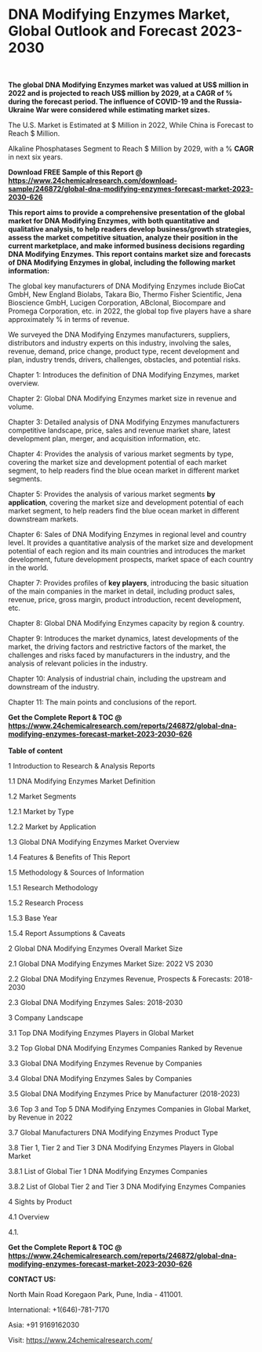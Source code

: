 <h1>DNA Modifying Enzymes Market, Global Outlook and Forecast 2023-2030</h1><br/><p><strong>The global DNA Modifying Enzymes market was valued at US$ million in 2022 and is projected to reach US$ million by 2029, at a <strong>CAGR</strong> of % during the forecast period. The influence of COVID-19 and the Russia-Ukraine War were considered while estimating market sizes.</strong></p><p>The U.S. Market is Estimated at $ Million in 2022, While China is Forecast to Reach $ Million.</p><p>Alkaline Phosphatases Segment to Reach $ Million by 2029, with a % <strong>CAGR</strong> in next six years.</p><div><b>Download FREE Sample of this Report @ <a href="https://www.24chemicalresearch.com/download-sample/246872/global-dna-modifying-enzymes-forecast-market-2023-2030-626">https://www.24chemicalresearch.com/download-sample/246872/global-dna-modifying-enzymes-forecast-market-2023-2030-626</a></b></div><p><strong>This report aims to provide a comprehensive presentation of the global market for DNA Modifying Enzymes, with both quantitative and qualitative analysis, to help readers develop business/growth strategies, assess the market competitive situation, analyze their position in the current marketplace, and make informed business decisions regarding DNA Modifying Enzymes. This report contains market size and forecasts of DNA Modifying Enzymes in global, including the following market information:</strong></p><p>The global key manufacturers of DNA Modifying Enzymes include BioCat GmbH, New England Biolabs, Takara Bio, Thermo Fisher Scientific, Jena Bioscience GmbH, Lucigen Corporation, ABclonal, Biocompare and Promega Corporation, etc. in 2022, the global top five players have a share approximately % in terms of revenue.</p><p>We surveyed the DNA Modifying Enzymes manufacturers, suppliers, distributors and industry experts on this industry, involving the sales, revenue, demand, price change, product type, recent development and plan, industry trends, drivers, challenges, obstacles, and potential risks.</p><p>Chapter 1: Introduces the definition of DNA Modifying Enzymes, market overview.</p><p>Chapter 2: Global DNA Modifying Enzymes market size in revenue and volume.</p><p>Chapter 3: Detailed analysis of DNA Modifying Enzymes manufacturers competitive landscape, price, sales and revenue market share, latest development plan, merger, and acquisition information, etc.</p><p>Chapter 4: Provides the analysis of various market segments by type, covering the market size and development potential of each market segment, to help readers find the blue ocean market in different market segments.</p><p>Chapter 5: Provides the analysis of various market segments <strong>by application</strong>, covering the market size and development potential of each market segment, to help readers find the blue ocean market in different downstream markets.</p><p>Chapter 6: Sales of DNA Modifying Enzymes in regional level and country level. It provides a quantitative analysis of the market size and development potential of each region and its main countries and introduces the market development, future development prospects, market space of each country in the world.</p><p>Chapter 7: Provides profiles of <strong>key players</strong>, introducing the basic situation of the main companies in the market in detail, including product sales, revenue, price, gross margin, product introduction, recent development, etc.</p><p>Chapter 8: Global DNA Modifying Enzymes capacity by region & country.</p><p>Chapter 9: Introduces the market dynamics, latest developments of the market, the driving factors and restrictive factors of the market, the challenges and risks faced by manufacturers in the industry, and the analysis of relevant policies in the industry.</p><p>Chapter 10: Analysis of industrial chain, including the upstream and downstream of the industry.</p><p>Chapter 11: The main points and conclusions of the report.</p><div><b>Get the Complete Report & TOC @ <a href="https://www.24chemicalresearch.com/reports/246872/global-dna-modifying-enzymes-forecast-market-2023-2030-626">https://www.24chemicalresearch.com/reports/246872/global-dna-modifying-enzymes-forecast-market-2023-2030-626</a></b></div><br><b>Table of content</b><p>1 Introduction to Research & Analysis Reports<br />
 
  1.1 DNA Modifying Enzymes Market Definition<br />
 
  1.2 Market Segments<br />
 
  1.2.1 Market by Type<br />
 
  1.2.2 Market by Application<br />
 
  1.3 Global DNA Modifying Enzymes Market Overview<br />
 
  1.4 Features & Benefits of This Report<br />
 
  1.5 Methodology & Sources of Information<br />
 
  1.5.1 Research Methodology<br />
 
  1.5.2 Research Process<br />
 
  1.5.3 Base Year<br />
 
  1.5.4 Report Assumptions & Caveats<br />
 
 2 Global DNA Modifying Enzymes Overall Market Size<br />
 
  2.1 Global DNA Modifying Enzymes Market Size: 2022 VS 2030<br />
 
  2.2 Global DNA Modifying Enzymes Revenue, Prospects & Forecasts: 2018-2030<br />
 
  2.3 Global DNA Modifying Enzymes Sales: 2018-2030<br />
 
 3 Company Landscape<br />
 
  3.1 Top DNA Modifying Enzymes Players in Global Market<br />
 
  3.2 Top Global DNA Modifying Enzymes Companies Ranked by Revenue<br />
 
  3.3 Global DNA Modifying Enzymes Revenue by Companies<br />
 
  3.4 Global DNA Modifying Enzymes Sales by Companies<br />
 
  3.5 Global DNA Modifying Enzymes Price by Manufacturer (2018-2023)<br />
 
  3.6 Top 3 and Top 5 DNA Modifying Enzymes Companies in Global Market, by Revenue in 2022<br />
 
  3.7 Global Manufacturers DNA Modifying Enzymes Product Type<br />
 
  3.8 Tier 1, Tier 2 and Tier 3 DNA Modifying Enzymes Players in Global Market<br />
 
  3.8.1 List of Global Tier 1 DNA Modifying Enzymes Companies<br />
 
  3.8.2 List of Global Tier 2 and Tier 3 DNA Modifying Enzymes Companies<br />
 
 4 Sights by Product<br />
 
  4.1 Overview<br />
 
  4.1.<br><div><b>Get the Complete Report & TOC @ <a href="https://www.24chemicalresearch.com/reports/246872/global-dna-modifying-enzymes-forecast-market-2023-2030-626">https://www.24chemicalresearch.com/reports/246872/global-dna-modifying-enzymes-forecast-market-2023-2030-626</a></b></div></p>
 
 <b>CONTACT US:</b><br>
 
 North Main Road Koregaon Park, Pune, India - 411001.<br/>
 
 International: +1(646)-781-7170<br/>
 
 Asia: +91 9169162030<br/>
 
 Visit: <a href="https://www.24chemicalresearch.com/">https://www.24chemicalresearch.com/</a>
 
 <br>